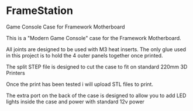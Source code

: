 # FrameStation
 Game Console Case for Framework Motherboard

 This is a "Modern Game Console" case for the Framework Motherboard. 

All joints are designed to be used with M3 heat inserts. The only glue used in this project is to hold the 4 outer panels together once printed. 

The split STEP file is designed to cut the case to fit on standard 220mm 3D Printers 

Once the print has been tested i will upload STL files to print. 

The extra port on the back of the case is designed to allow you to add LED lights inside the case and power with standard 12v power